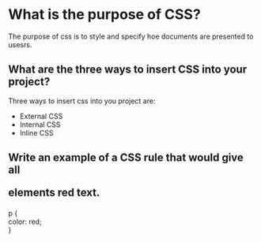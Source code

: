 # What is the purpose of CSS?

The purpose of css is to style and specify hoe documents are presented to usesrs.

## What are the three ways to insert CSS into your project?

Three ways to insert css into you project are:
- External CSS
- Internal CSS
- Inline CSS
  

## Write an example of a CSS rule that would give all <p> elements red text.

p {  
color: red;  
}  
